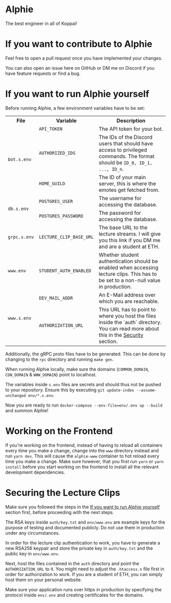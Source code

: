 # Alphie

The best engineer in all of Koppai!

# If you want to contribute to Alphie

Feel free to open a pull request once you have implemented your changes.

You can also open an issue here on GitHub or DM me on Discord if you have feature requests or find a bug.

# If you want to run Alphie yourself

Before running Alphie, a few environment variables have to be set:

 <table>
  <tr>
    <th>File</th>
    <th>Variable</th>
    <th>Description</th>
  </tr>
  <tr>
    <td rowspan="3"><code>bot.s.env</code></td>
    <td><code>API_TOKEN</code></td>
    <td>The API token for your bot.</td>
  </tr>
  <tr>
    <td><code>AUTHORIZED_IDS</code></td>
    <td>The IDs of the Discord users that should have access to privileged commands. The format should be <code>ID_0, ID_1, ..., ID_n</code>.</td>
  </tr>
  <tr>
    <td><code>HOME_GUILD</code></td>
    <td>The ID of your main server, this is where the emotes get fetched from.</td>
  </tr>
  <tr>
    <td rowspan="2"><code>db.s.env</code></td>
    <td><code>POSTGRES_USER</code></td>
    <td>The username for accessing the database.</td>
  </tr>
  <tr>
    <td><code>POSTGRES_PASSWORD</code></td>
    <td>The password for accessing the database.</td>
  </tr>
  <tr>
    <td><code>grpc.s.env</code></td>
    <td><code>LECTURE_CLIP_BASE_URL</code></td>
    <td>The base URL to the lecture streams. I will give you this link if you DM me and are a student at ETH.</td>
  </tr>
  <tr>
    <td><code>www.env</code></td>
    <td><code>STUDENT_AUTH_ENABLED</code></td>
    <td>Whether student authentication should be enabled when accessing lecture clips. This has to be set to a non-null value in production.</td>
  </tr>
  <tr>
    <td rowspan="2"><code>www.s.env</code></td>
    <td><code>DEV_MAIL_ADDR</code></td>
    <td>An E-Mail address over which you are reachable.</td>
  </tr>
  <tr>
    <td><code>AUTHORIZATION_URL</code></td>
    <td>This URL has to point to where you host the files inside the `auth` directory. You can read more about this in the <a href="#securing-the-lecture-clips">Security</a> section.</td>
  </tr>
</table>

Additionally, the gRPC proto files have to be generated. This can be done by changing to the `rpc` directory and running `make gen`.

When running Alphie locally, make sure the domains (`COMMON_DOMAIN`, `CDN_DOMAIN` & `WWW_DOMAIN`) point to localhost.

The variables inside `s.env` files are secrets and should thus not be pushed to your repository. Ensure this by executing `git update-index --assume-unchanged env/*.s.env`.

Now you are ready to run `docker-compose --env-file=env/.env up --build` and summon Alphie!

# Working on the Frontend

If you're working on the frontend, instead of having to reload all containers every time you make a change, change into the `www` directory instead and run `yarn dev`. This will cause the `alphie-www` container to hot reload every time you make a change.
Make sure however, that you first run `yarn` or `yarn install` before you start working on the frontend to install all the relevant development dependencies.

# Securing the Lecture Clips

Make sure you followed the steps in the [If you want to run Alphie yourself](#if-you-want-to-run-alphie-yourself) section first, before proceeding with the next steps.

The RSA keys inside `auth/key.txt` and `env/www.env` are example keys for the purpose of testing and documented publicly. Do not use them in production under any circumstances.

In order for the lecture clip authentication to work, you have to generate a new RSA256 keypair and store the private key in `auth/key.txt` and the public key in `env/www.env`.

Next, host the files contained in the `auth` directory and point the `AUTHORIZATION_URL` to it. You might need to adjust the `.htaccess.n` file first in order for authorization to work. If you are a student of ETH, you can simply host them on your personal website.

Make sure your application runs over https in production by specifying the protocol inside `env/.env` and creating certificates for the domains.
